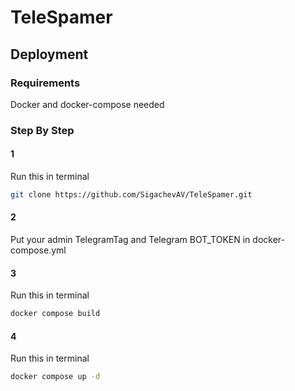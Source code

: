 # TeleSpamer
## Deployment
### Requirements
Docker and docker-compose needed
### Step By Step
#### 1
Run this in terminal
```bash
git clone https://github.com/SigachevAV/TeleSpamer.git
```
#### 2
Put your admin TelegramTag and Telegram BOT_TOKEN in docker-compose.yml
#### 3
Run this in terminal
```bash
docker compose build
```
#### 4
Run this in terminal
```bash
docker compose up -d
```